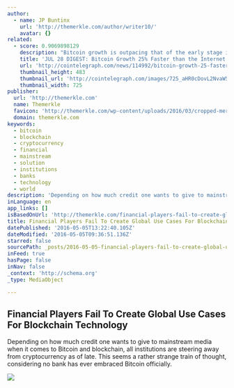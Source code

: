 ```yaml
---
author:
  - name: JP Buntinx
    url: 'http://themerkle.com/author/writer10/'
    avatar: {}
related:
  - score: 0.9069898129
    description: "Bitcoin growth is outpacing that of the early stage internet by almost 25%; an Estonian Angel List service will utilize Bitcoin's blockchain to secure its marketplace, and more top stories for July 28. In terms of investment, Bitcoin growth is outpacing that of the early stage internet by almost 25%, according to the latest figures compiled by IB Times UK."
    title: 'JUL 28 DIGEST: Bitcoin Growth 25% Faster than the Internet in 90s; Estonian Angel List Service Secures Marketplace with BTC Blockchain'
    url: 'http://cointelegraph.com/news/114992/bitcoin-growth-25-faster-than-the-internet-in-90s-estonian-angel-list-service-secures-marketplace-with-btc-blockchain'
    thumbnail_height: 483
    thumbnail_url: 'http://cointelegraph.com/images/725_aHR0cDovL2NvaW50ZWxlZ3JhcGguY29tL3N0b3JhZ2UvdXBsb2Fkcy92aWV3Lzk5MTkyNTk1NTE2YTJkMjFlYzE5NmJlZDM2MjYyNDQ1LnBuZw==.jpg'
    thumbnail_width: 725
publisher:
  url: 'http://themerkle.com'
  name: Themerkle
  favicon: 'http://themerkle.com/wp-content/uploads/2016/03/cropped-merkle-white-1-192x192.png'
  domain: themerkle.com
keywords:
  - bitcoin
  - blockchain
  - cryptocurrency
  - financial
  - mainstream
  - solution
  - institutions
  - banks
  - technology
  - world
description: 'Depending on how much credit one wants to give to mainstream media when it comes to Bitcoin and blockchain, all institutions are steering away from cryptocurrency as of late. This seems a rather strange train of thought, considering no bank has ever embraced Bitcoin officially.'
inLanguage: en
app_links: []
isBasedOnUrl: 'http://themerkle.com/financial-players-fail-to-create-global-use-cases-for-blockchain-technology/'
title: Financial Players Fail To Create Global Use Cases For Blockchain Technology
datePublished: '2016-05-05T13:22:40.105Z'
dateModified: '2016-05-05T09:36:51.136Z'
starred: false
sourcePath: _posts/2016-05-05-financial-players-fail-to-create-global-use-cases-for-blockc.md
inFeed: true
hasPage: false
inNav: false
_context: 'http://schema.org'
_type: MediaObject

---
```

<article style=""><h1>Financial Players Fail To Create Global Use Cases For Blockchain Technology</h1><p>Depending on how much credit one wants to give to mainstream media when it comes to Bitcoin and blockchain, all institutions are steering away from cryptocurrency as of late. This seems a rather strange train of thought, considering no bank has ever embraced Bitcoin officially.</p><img src="http://themerkle.com/wp-content/uploads/2016/05/shutterstock_344017262.jpg" /></article>